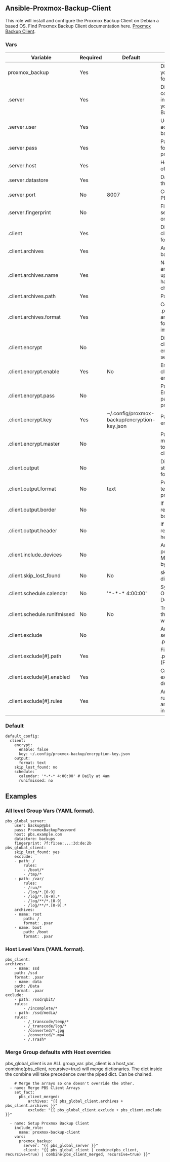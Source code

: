 ## Ansible-Proxmox-Backup-Client

This role will install and configure the Proxmox Backup Client on Debian a based OS.
Find Proxmox Backup Client documentation here. [Proxmox Backup Client](https://pbs.proxmox.com/docs/backup-client.html).

### Vars
| Variable | Required | Default | Description|
|-----------|----------|----------|----------|
| proxmox_backup | Yes | | Dict containing your configuration for this role |
| .server | Yes | | Dict containing the connection information for your Proxmox Backup Server. |
| .server.user | Yes | | Username to access the PBS, ex. backup@pbs |
| .server.pass | Yes | | Password or Token for the username provided. |
| .server.host | Yes | | Hostname/FQDN/IP of the PBS. |
| .server.datastore | Yes | | Datastore to store the backups. |
| .server.port | No | 8007 | Custom port of the PBS API. |
| .server.fingerprint | No | | Fingerprint of the server cert, found on the dashboard. |
| .client | Yes | | Dict containing the client configuration for the PBC. |
| .client.archives | Yes | | Array of items to backup. |
| .client.archives.name | Yes | | Name of the archive file to upload, cannot have the '/' character. |
| .client.archives.path | Yes | | Path to backup. |
| .client.archives.format | Yes | | Common types are .pxar for file archives, and .img for block device images. |
| .client.encrypt | No | | Dict containing client side encryption settings. |
| .client.encrypt.enable | Yes | No | Enable or Disable client side encryption. |
| .client.encrypt.pass | No | | Password for the Encryption Key, if password protected. |
| .client.encrypt.key | Yes | ~/.config/proxmox-backup/encryption-key.json | Path to store the encryption key. |
| .client.encrypt.master | No | | Path to local master-public.pem to copy to the client |
| .client.output | No | | Dict containing stdout log formatting options. |
| .client.output.format | No | text | Possible values are text, json, json-pretty. |
| .client.output.border | No | | If set, will not render table borders. |
| .client.output.header | No | | If set, will not render table headers. |
| .client.include_devices | No | | Array of mount points to include, MPs are skipped by default. |
| .client.skip_lost_found | No | No | skip lost+found directories. |
| .client.schedule.calendar | No | '\*-\*-\* 4:00:00' | Systemd Timer OnCalendar string, Default 4am Daily. |
| .client.schedule.runifmissed | No | No | Trigger service if the last start time was missed. |
| .client.exclude | No | | Array containting settings for .pxarexclude files. |
| .client.exclude[#].path | Yes | | File path of .pxarexclude (Parent Folder). |
| .client.exclude[#].enabled | Yes | | Create the exclusion file, delete if no. |
| .client.exclude[#].rules | Yes | | Array of exclusion rules, can include an explicit inclusion. |

### Default
```
default_config:
  client:
    encrypt:
      enable: false
      key: ~/.config/proxmox-backup/encryption-key.json
    output:
      format: text
    skip_lost_found: no
    schedule:
      calendar: '*-*-* 4:00:00' # Daily at 4am
      runifmissed: no
```

## Examples
### All level Group Vars (YAML format).
```
pbs_global_server:
    user: backup@pbs
    pass: ProxmoxBackupPassword
    host: pbs.example.com
    datastore: backups
    fingerprint: 7f:f1:ee:...:3d:de:2b
pbs_global_client:
    skip_lost_found: yes
    exclude:
    - path: /
        rules:
        - /boot/*
        - /tmp/*
    - path: /var/
        rules: 
        - /run/*
        - /log/*.[0-9]
        - /log/*.[0-9].*
        - /log/**/*.[0-9]
        - /log/**/*.[0-9].*
    archives:
    - name: root
        path: /
        format: .pxar
    - name: boot
        path: /boot
        format: .pxar
```
### Host Level Vars (YAML format).
```
pbs_client:
archives:
    - name: ssd
    path: /ssd
    format: .pxar
    - name: data
    path: /Data
    format: .pxar
exclude:
    - path: /ssd/qbit/
    rules:
        - /incomplete/*
    - path: /ssd/media/
    rules:
        - /_transcode/temp/*
        - /_transcode/log/*
        - /converted/*.jpg
        - /converted/*.mp4
        - /.Trash*
```
### Merge Group defaults with Host overrides
pbs_global_client is an ALL group_var.
pbs_client is a host_var.
combine(pbs_client, recursive=true) will merge dictionaries. The dict inside the combine will take precedence over the piped dict. Can be chained.
```
    # Merge the arrays so one doesn't override the other.
  - name: Merge PBS Client Arrays
    set_fact:
      pbs_client_merged:
          archives: "{{ pbs_global_client.archives + pbs_client.archives }}"
          exclude: "{{ pbs_global_client.exclude + pbs_client.exclude }}"
  
  - name: Setup Proxmox Backup Client
    include_role:
      name: proxmox-backup-client
    vars:
      proxmox_backup:
        server: "{{ pbs_global_server }}"
        client: "{{ pbs_global_client | combine(pbs_client, recursive=true) | combine(pbs_client_merged, recursive=true) }}"
```